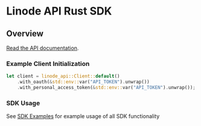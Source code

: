 
# Linode API Rust SDK


## Overview
[Read the API documentation](https://techdocs.akamai.com/linode-api/reference/api).


### Example Client Initialization

```rust
let client = linode_api::Client::default()
    .with_oauth(&std::env::var("API_TOKEN").unwrap())
    .with_personal_access_token(&std::env::var("API_TOKEN").unwrap());
```

### SDK Usage 
 See [SDK Examples](SDK_EXAMPLES.md) for example usage of all SDK functionality